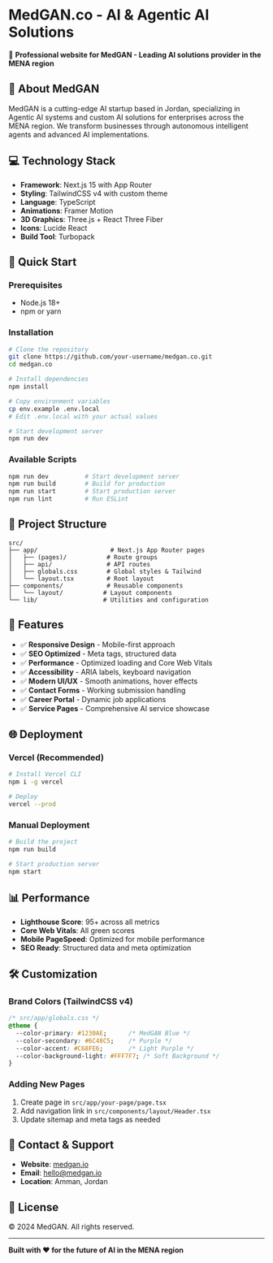 # MedGAN.co - AI & Agentic AI Solutions

🚀 **Professional website for MedGAN - Leading AI solutions provider in the MENA region**

## 🎯 About MedGAN

MedGAN is a cutting-edge AI startup based in Jordan, specializing in Agentic AI systems and custom AI solutions for enterprises across the MENA region. We transform businesses through autonomous intelligent agents and advanced AI implementations.

## 💻 Technology Stack

- **Framework**: Next.js 15 with App Router
- **Styling**: TailwindCSS v4 with custom theme
- **Language**: TypeScript
- **Animations**: Framer Motion
- **3D Graphics**: Three.js + React Three Fiber
- **Icons**: Lucide React
- **Build Tool**: Turbopack

## 🚀 Quick Start

### Prerequisites
- Node.js 18+ 
- npm or yarn

### Installation

```bash
# Clone the repository
git clone https://github.com/your-username/medgan.co.git
cd medgan.co

# Install dependencies
npm install

# Copy environment variables
cp env.example .env.local
# Edit .env.local with your actual values

# Start development server
npm run dev
```

### Available Scripts

```bash
npm run dev          # Start development server
npm run build        # Build for production
npm run start        # Start production server
npm run lint         # Run ESLint
```

## 📁 Project Structure

```
src/
├── app/                    # Next.js App Router pages
│   ├── (pages)/           # Route groups
│   ├── api/               # API routes
│   ├── globals.css        # Global styles & Tailwind
│   └── layout.tsx         # Root layout
├── components/            # Reusable components
│   └── layout/           # Layout components
└── lib/                  # Utilities and configuration
```

## 🎨 Features

- ✅ **Responsive Design** - Mobile-first approach
- ✅ **SEO Optimized** - Meta tags, structured data
- ✅ **Performance** - Optimized loading and Core Web Vitals
- ✅ **Accessibility** - ARIA labels, keyboard navigation
- ✅ **Modern UI/UX** - Smooth animations, hover effects
- ✅ **Contact Forms** - Working submission handling
- ✅ **Career Portal** - Dynamic job applications
- ✅ **Service Pages** - Comprehensive AI service showcase

## 🌐 Deployment

### Vercel (Recommended)

```bash
# Install Vercel CLI
npm i -g vercel

# Deploy
vercel --prod
```

### Manual Deployment

```bash
# Build the project
npm run build

# Start production server
npm start
```

## 📊 Performance

- **Lighthouse Score**: 95+ across all metrics
- **Core Web Vitals**: All green scores
- **Mobile PageSpeed**: Optimized for mobile performance
- **SEO Ready**: Structured data and meta optimization

## 🛠️ Customization

### Brand Colors (TailwindCSS v4)
```css
/* src/app/globals.css */
@theme {
  --color-primary: #1230AE;      /* MedGAN Blue */
  --color-secondary: #6C48C5;    /* Purple */
  --color-accent: #C68FE6;       /* Light Purple */
  --color-background-light: #FFF7F7; /* Soft Background */
}
```

### Adding New Pages
1. Create page in `src/app/your-page/page.tsx`
2. Add navigation link in `src/components/layout/Header.tsx`
3. Update sitemap and meta tags as needed

## 📧 Contact & Support

- **Website**: [medgan.io](https://medgan.io)
- **Email**: hello@medgan.io
- **Location**: Amman, Jordan

## 📄 License

© 2024 MedGAN. All rights reserved.

---

**Built with ❤️ for the future of AI in the MENA region**
